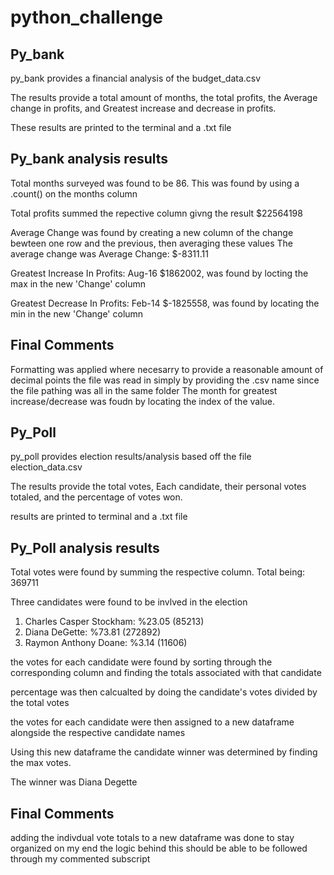 # python_challenge

Py_bank
----------------

py_bank provides a financial analysis of the budget_data.csv

The results provide a total amount of months, the total profits, the Average change in profits, and Greatest increase and decrease in profits.

These results are printed to the terminal and a .txt file

 Py_bank analysis results
 -----------------------------
 
 Total months surveyed was found to be 86. This was found by using a .count() on the months column
 
 Total profits summed the repective column givng the result $22564198
 
 Average Change was found by creating a new column of the change bewteen one row and the previous, then averaging these values
 The average change was Average Change: $-8311.11
 
 Greatest Increase In Profits: Aug-16 $1862002, was found by locting the max in the new 'Change' column

Greatest Decrease In Profits: Feb-14 $-1825558, was found by locating the min in the new 'Change' column

Final Comments
------------------------

Formatting was applied where necesarry to provide a reasonable amount of decimal points
the file was read in simply by providing the .csv name since the file pathing was all in the same folder
The month for greatest increase/decrease was foudn by locating the index of the value.


Py_Poll
-------------------

py_poll provides election results/analysis based off the file election_data.csv

The results provide the total votes, Each candidate, their personal votes totaled, and the percentage of votes won.

results are printed to terminal and a .txt file

Py_Poll analysis results
-----------------------------

Total votes were found by summing the respective column. Total being: 369711

Three candidates were found to be invlved in the election 

1. Charles Casper Stockham: %23.05 (85213)
2. Diana DeGette: %73.81 (272892)
3. Raymon Anthony Doane: %3.14 (11606)

the votes for each candidate were found by sorting through the corresponding column and finding the totals associated with that candidate

percentage was then calcualted by doing the candidate's votes divided by the total votes

the votes for each candidate were then assigned to a new dataframe alongside the respective candidate names

Using this new dataframe the candidate winner was determined by finding the max votes.

The winner was Diana Degette

Final Comments
--------------------
adding the indivdual vote totals to a new dataframe was done to stay organized on my end
the logic behind this should be able to be followed through my commented subscript
